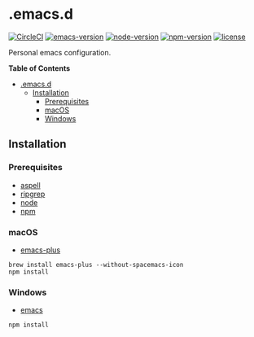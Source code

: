 .emacs.d
========

[![CircleCI](https://circleci.com/gh/Cliffzz/.emacs.d.svg?style=shield)](https://circleci.com/gh/Cliffzz/.emacs.d) [![emacs-version](https://img.shields.io/badge/emacs-25.3.1-brightgreen.svg)](https://www.gnu.org/software/emacs/) [![node-version](https://img.shields.io/badge/node-9.6.1-brightgreen.svg)](https://github.com/nodejs/node) [![npm-version](https://img.shields.io/badge/npm-5.6.0-brightgreen.svg)](https://github.com/npm/npm) [![license](https://img.shields.io/badge/license-GPL%20v3-blue.svg)](https://github.com/Cliffzz/.emacs.d/blob/master/LICENSE)

Personal emacs configuration.

<!-- markdown-toc start - Don't edit this section. Run M-x markdown-toc-refresh-toc -->
**Table of Contents**

- [.emacs.d](#emacsd)
    - [Installation](#installation)
        - [Prerequisites](#prerequisites)
        - [macOS](#macos)
        - [Windows](#windows)

<!-- markdown-toc end -->

## Installation
### Prerequisites
- [aspell](https://github.com/GNUAspell/aspell)
- [ripgrep](https://github.com/BurntSushi/ripgrep)
- [node](https://github.com/nodejs/node)
- [npm](https://github.com/npm/npm)

### macOS
- [emacs-plus](https://github.com/d12frosted/homebrew-emacs-plus)
```
brew install emacs-plus --without-spacemacs-icon
npm install
```

### Windows
- [emacs](https://sourceforge.net/projects/emacsbinw64/files/release/)
```
npm install
```
